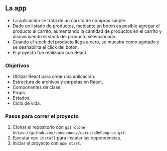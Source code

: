 ## La app

- La aplicación se trata de un carrito de compras simple.
- Dado un listado de productos, mediante un boton es posible agregar el producto al carrito, aumentando la cantidad de productos en el carrito y disminuyendo el stock del producto seleccionado.
- Cuando el stock del producto llega a cero, se muestra como agotado y se deshabilita el click del botón.
- El proyecto fue realizado con React.

### Objetivos

- Utilizar React para crear una aplicación.
- Estructura de archivos y carpetas en React.
- Componentes de clase.
- Props.
- Estados.
- Ciclo de vida.

### Pasos para correr el proyecto

1. Clonar el repositorio con `git clone https://github.com/consununez/carritoDeCompras.git`.
2. Ejecutar `npm install` para instalar las dependencias.
3. Iniciar el proyecto con `npm start`.
